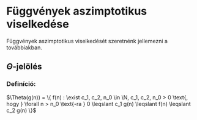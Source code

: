 # Függvények aszimptotikus viselkedése

Függvények aszimptotikus viselkedését szeretnénk jellemezni a továbbiakban.

## $\Theta$-jelölés

### Definíció:
$\Theta(g(n)) = \{ f(n) : \exist c_1, c_2, n_0 \in \N, c_1, c_2, n_0 > 0  \text{, hogy }  \forall n > n_0 \text{-ra } 0 \leqslant c_1 g(n) \leqslant f(n) \leqslant c_2 g(n)  \}$